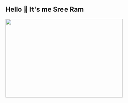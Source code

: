 ## Hello 👋 It's me Sree Ram 
<img width="370" height="250" src="https://media.giphy.com/media/v1.Y2lkPTc5MGI3NjExajRqbXp1cGgzNXhxeDZsc2J3bzA2cXJvNnM3dWVxaHNhMjB2bnloeiZlcD12MV9pbnRlcm5hbF9naWZfYnlfaWQmY3Q9Zw/SWoSkN6DxTszqIKEqv/giphy.gif">


<!--
**SreeRam-SS/SreeRam-SS** is a ✨ _special_ ✨ repository because its `README.md` (this file) appears on your GitHub profile.

Here are some ideas to get you started:

- 🔭 I’m currently working on ...
- 🌱 I’m currently learning ...
- 👯 I’m looking to collaborate on ...
- 🤔 I’m looking for help with ...
- 💬 Ask me about ...
- 📫 How to reach me: ...
- 😄 Pronouns: ...
- ⚡ Fun fact: ...
-->
